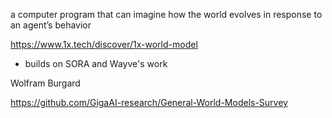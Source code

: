 a computer program that can imagine how the world evolves in response to an agent’s behavior

https://www.1x.tech/discover/1x-world-model
- builds on SORA and Wayve's work

Wolfram Burgard

https://github.com/GigaAI-research/General-World-Models-Survey